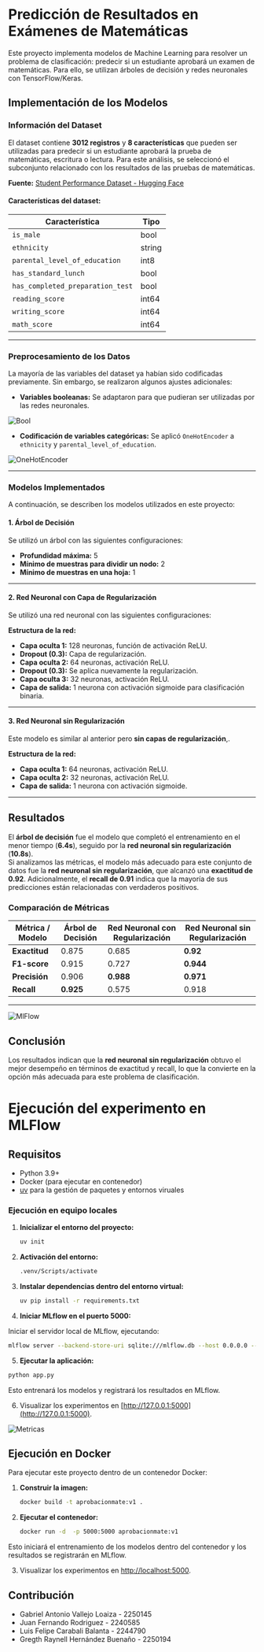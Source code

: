 # Predicción de Resultados en Exámenes de Matemáticas

Este proyecto implementa modelos de Machine Learning para resolver un problema de clasificación: predecir si un estudiante aprobará un examen de matemáticas. Para ello, se utilizan árboles de decisión y redes neuronales con TensorFlow/Keras.

## Implementación de los Modelos

### Información del Dataset

El dataset contiene **3012 registros** y **8 características** que pueden ser utilizadas para predecir si un estudiante aprobará la prueba de matemáticas, escritura o lectura. Para este análisis, se seleccionó el subconjunto relacionado con los resultados de las pruebas de matemáticas.

**Fuente:** [Student Performance Dataset - Hugging Face](https://huggingface.co/datasets/mstz/student_performance)

#### Características del dataset:

| Característica                    | Tipo   |
|-----------------------------------|--------|
| `is_male`                        | bool   |
| `ethnicity`                       | string |
| `parental_level_of_education`     | int8   |
| `has_standard_lunch`              | bool   |
| `has_completed_preparation_test`  | bool   |
| `reading_score`                   | int64  |
| `writing_score`                   | int64  |
| `math_score`                      | int64  |

---

### Preprocesamiento de los Datos

La mayoría de las variables del dataset ya habían sido codificadas previamente. Sin embargo, se realizaron algunos ajustes adicionales:

- **Variables booleanas:** Se adaptaron para que pudieran ser utilizadas por las redes neuronales.

![Bool](image-1.png)
- **Codificación de variables categóricas:** Se aplicó `OneHotEncoder` a `ethnicity` y `parental_level_of_education`.

![OneHotEncoder](image.png)

---

### Modelos Implementados

A continuación, se describen los modelos utilizados en este proyecto:

#### 1. Árbol de Decisión

Se utilizó un árbol con las siguientes configuraciones:

- **Profundidad máxima:** 5
- **Mínimo de muestras para dividir un nodo:** 2
- **Mínimo de muestras en una hoja:** 1


---

#### 2. Red Neuronal con Capa de Regularización

Se utilizó una red neuronal con las siguientes configuraciones:

**Estructura de la red:**
- **Capa oculta 1:** 128 neuronas, función de activación ReLU.
- **Dropout (0.3):** Capa de regularización.
- **Capa oculta 2:** 64 neuronas, activación ReLU.
- **Dropout (0.3):** Se aplica nuevamente la regularización.
- **Capa oculta 3:** 32 neuronas, activación ReLU.
- **Capa de salida:** 1 neurona con activación sigmoide para clasificación binaria.

---

#### 3. Red Neuronal sin Regularización

Este modelo es similar al anterior pero **sin capas de regularización**,.

**Estructura de la red:**
- **Capa oculta 1:** 64 neuronas, activación ReLU.
- **Capa oculta 2:** 32 neuronas, activación ReLU.
- **Capa de salida:** 1 neurona con activación sigmoide.

---

## Resultados

El **árbol de decisión** fue el modelo que completó el entrenamiento en el menor tiempo (**6.4s**), seguido por la **red neuronal sin regularización** (**10.8s**).  
Si analizamos las métricas, el modelo más adecuado para este conjunto de datos fue la **red neuronal sin regularización**, que alcanzó una **exactitud de 0.92**. Adicionalmente, el **recall de 0.91** indica que la mayoría de sus predicciones están relacionadas con verdaderos positivos.

### Comparación de Métricas

| Métrica / Modelo            | Árbol de Decisión | Red Neuronal con Regularización | Red Neuronal sin Regularización |
|-----------------------------|-------------------|---------------------------------|---------------------------------|
| **Exactitud**               | 0.875             | 0.685                           | **0.92**                        |
| **F1-score**                | 0.915             | 0.727                           | **0.944**                       |
| **Precisión**               | 0.906             | **0.988**                        | **0.971**                        |
| **Recall**                  | **0.925**         | 0.575                           | 0.918                           |

---
![MlFlow](image-2.png)

## Conclusión

Los resultados indican que la **red neuronal sin regularización** obtuvo el mejor desempeño en términos de exactitud y recall, lo que la convierte en la opción más adecuada para este problema de clasificación.

# Ejecución del experimento en MLFlow


## Requisitos

- Python 3.9+
- Docker (para ejecutar en contenedor)
- [uv](https://github.com/astral-sh/uv) para la gestión de paquetes y entornos viruales

### Ejecución en equipo locales

1. **Inicializar el entorno del proyecto:**

   ```bash
   uv init
   ```

2. **Activación del entorno:**

   ```bash
   .venv/Scripts/activate
   ```

3. **Instalar dependencias dentro del entorno virtual:**

   ```bash
   uv pip install -r requirements.txt
   ```

4. **Iniciar MLflow en el puerto 5000:**

Iniciar el servidor local de MLflow, ejecutando:

```bash
mlflow server --backend-store-uri sqlite:///mlflow.db --host 0.0.0.0 --port 5000
```

5. **Ejecutar la aplicación:**

```bash
python app.py
```
Esto entrenará los modelos y registrará los resultados en MLflow.

6. Visualizar los experimentos en [http://127.0.0.1:5000](http://127.0.0.1:5000).

![Metricas](<Imagen de WhatsApp 2025-03-03 a las 00.19.22_2ea30e90.jpg>)


## Ejecución en Docker

Para ejecutar este proyecto dentro de un contenedor Docker:

1. **Construir la imagen:**

   ```bash
   docker build -t aprobacionmate:v1 .
   ```

2. **Ejecutar el contenedor:**

   ```bash
   docker run -d  -p 5000:5000 aprobacionmate:v1   
   ```

Esto iniciará el entrenamiento de los modelos dentro del contenedor y los resultados se registrarán en MLflow.

3. Visualizar los experimentos en [http://localhost:5000]([http://localhost:5000).

## Contribución

- Gabriel Antonio Vallejo Loaiza -  2250145
- Juan Fernando Rodriguez - 2240585
- Luis Felipe Carabali Balanta - 2244790
- Gregth Raynell Hernández Buenaño - 2250194

